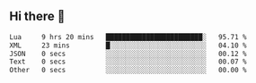 ## Hi there 👋
<!--START_SECTION:waka-->

```txt
Lua     9 hrs 20 mins   ████████████████████████░   95.71 %
XML     23 mins         █░░░░░░░░░░░░░░░░░░░░░░░░   04.10 %
JSON    0 secs          ░░░░░░░░░░░░░░░░░░░░░░░░░   00.12 %
Text    0 secs          ░░░░░░░░░░░░░░░░░░░░░░░░░   00.07 %
Other   0 secs          ░░░░░░░░░░░░░░░░░░░░░░░░░   00.00 %
```

<!--END_SECTION:waka-->
